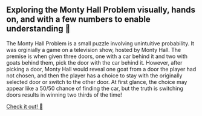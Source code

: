 ## Exploring the Monty Hall Problem visually, hands on, and with a few numbers to enable understanding :door:

The Monty Hall Problem is a small puzzle involving unintuitive probability. It was orginially a game on a television show, hosted by Monty Hall. The premise is when given three doors, one with a car behind it and two with goats behind them, pick the door with the car behind it. However, after picking a door, Monty Hall would reveal one goat from a door the player had not chosen, and then the player has a choice to stay with the originally selected door or switch to the other door. At first glance, the choice may appear like a 50/50 chance of finding the car, but the truth is switching doors results in winning two thirds of the time!

[Check it out! :rocket:](https://embowman.github.io/monty-hall-problem/)

